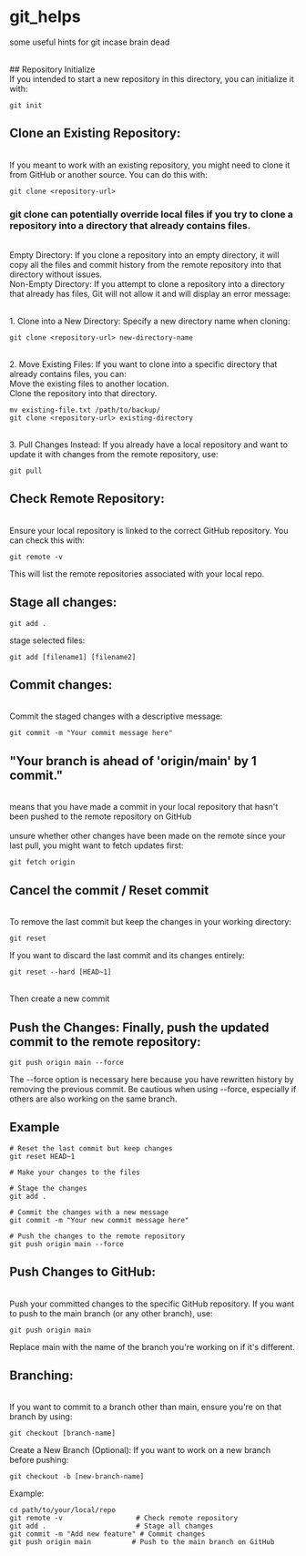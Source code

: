 # git_helps
some useful hints for git incase brain dead


</br> ## Repository Initialize
</br> If you intended to start a new repository in this directory, you can initialize it with:
```
git init
```
## Clone an Existing Repository: 
</br>If you meant to work with an existing repository, you might need to clone it from GitHub or another source. You can do this with:
```
git clone <repository-url>
```
### git clone can potentially override local files if you try to clone a repository into a directory that already contains files. 
</br>Empty Directory: If you clone a repository into an empty directory, it will copy all the files and commit history from the remote repository into that directory without issues.
</br>Non-Empty Directory: If you attempt to clone a repository into a directory that already has files, Git will not allow it and will display an error message:

</br>1. Clone into a New Directory: Specify a new directory name when cloning:
```
git clone <repository-url> new-directory-name
```
</br>2. Move Existing Files: If you want to clone into a specific directory that already contains files, you can:
</br>Move the existing files to another location.
</br>Clone the repository into that directory.
```
mv existing-file.txt /path/to/backup/
git clone <repository-url> existing-directory
```
</br>3. Pull Changes Instead: If you already have a local repository and want to update it with changes from the remote repository, use:
```
git pull
```

## Check Remote Repository: 
</br> Ensure your local repository is linked to the correct GitHub repository. You can check this with:
```
git remote -v
```
This will list the remote repositories associated with your local repo.

## Stage all changes:
```
git add .
```
stage selected files:
```
git add [filename1] [filename2]
```

## Commit changes: 
</br> Commit the staged changes with a descriptive message:
```
git commit -m "Your commit message here"
```


## "Your branch is ahead of 'origin/main' by 1 commit."
</br> means that you have made a commit in your local repository that hasn't been pushed to the remote repository on GitHub
</br> 
</br> unsure whether other changes have been made on the remote since your last pull, you might want to fetch updates first:
```
git fetch origin
```


## Cancel the commit / Reset commit 
</br> To remove the last commit but keep the changes in your working directory:
```
git reset 
```
If you want to discard the last commit and its changes entirely:
```
git reset --hard [HEAD~1]
```

</br> Then create a new commit
## Push the Changes: Finally, push the updated commit to the remote repository:
```
git push origin main --force
```
The --force option is necessary here because you have rewritten history by removing the previous commit. Be cautious when using --force, especially if others are also working on the same branch.

## Example
```
# Reset the last commit but keep changes
git reset HEAD~1

# Make your changes to the files

# Stage the changes
git add .

# Commit the changes with a new message
git commit -m "Your new commit message here"

# Push the changes to the remote repository
git push origin main --force
```



## Push Changes to GitHub:
</br> Push your committed changes to the specific GitHub repository. If you want to push to the main branch (or any other branch), use:
```
git push origin main
```
Replace main with the name of the branch you're working on if it's different.


## Branching: 
</br> If you want to commit to a branch other than main, ensure you're on that branch by using:
```
git checkout [branch-name]
```
Create a New Branch (Optional): If you want to work on a new branch before pushing:
```
git checkout -b [new-branch-name]
```

Example: 
```
cd path/to/your/local/repo
git remote -v                  # Check remote repository
git add .                      # Stage all changes
git commit -m "Add new feature" # Commit changes
git push origin main          # Push to the main branch on GitHub
```

